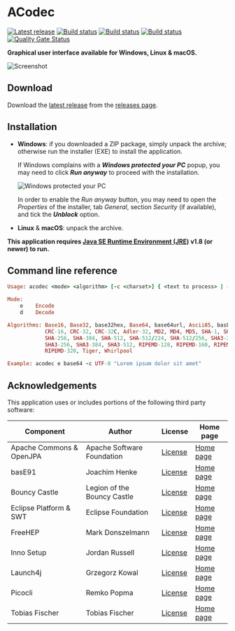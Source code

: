ACodec
======

[![Latest release](https://img.shields.io/github/release/albertus82/acodec.svg)](https://github.com/albertus82/acodec/releases/latest)
[![Build status](https://github.com/albertus82/acodec/workflows/build/badge.svg)](https://github.com/albertus82/acodec/actions)
[![Build status](https://ci.appveyor.com/api/projects/status/github/albertus82/acodec?branch=master&svg=true)](https://ci.appveyor.com/project/albertus82/acodec)
[![Build status](https://dev.azure.com/albertus82/acodec/_apis/build/status/master)](https://dev.azure.com/albertus82/acodec/_build/)
[![Quality Gate Status](https://sonarcloud.io/api/project_badges/measure?project=it.albertus%3Aacodec&metric=alert_status)](https://sonarcloud.io/dashboard?id=it.albertus%3Aacodec)

**Graphical user interface available for Windows, Linux & macOS.**

![Screenshot](https://user-images.githubusercontent.com/8672431/89737895-fafa7180-da74-11ea-855a-96d637eafcbd.gif)

## Download

Download the [latest release](https://github.com/albertus82/acodec/releases/latest) from the [releases page](https://github.com/albertus82/acodec/releases).

## Installation

* **Windows**: if you downloaded a ZIP package, simply unpack the archive; otherwise run the installer (EXE) to install the application.

  If Windows complains with a ***Windows protected your PC*** popup, you may need to click ***Run anyway*** to proceed with the installation.

  ![Windows protected your PC](https://user-images.githubusercontent.com/8672431/31048995-7145b034-a62a-11e7-860b-c477237145ce.png)

  In order to enable the *Run anyway* button, you may need to open the *Properties* of the installer, tab *General*, section *Security* (if available), and tick the ***Unblock*** option.
* **Linux** & **macOS**: unpack the archive.

**This application requires [Java SE Runtime Environment (JRE)](https://www.java.com) v1.8 (or newer) to run.**

## Command line reference

```ruby
Usage: acodec <mode> <algorithm> [-c <charset>] { <text to process> | -f <source file> [<destination file>] | -i }

Mode:
    e    Encode
    d    Decode

Algorithms: Base16, Base32, base32hex, Base64, base64url, Ascii85, basE91,
            CRC-16, CRC-32, CRC-32C, Adler-32, MD2, MD4, MD5, SHA-1, SHA-224,
            SHA-256, SHA-384, SHA-512, SHA-512/224, SHA-512/256, SHA3-224,
            SHA3-256, SHA3-384, SHA3-512, RIPEMD-128, RIPEMD-160, RIPEMD-256,
            RIPEMD-320, Tiger, Whirlpool

Example: acodec e base64 -c UTF-8 "Lorem ipsum dolor sit amet"
```

## Acknowledgements

This application uses or includes portions of the following third party software:

|Component               |Author                     |License                                               |Home page                                     |
|------------------------|---------------------------|------------------------------------------------------|----------------------------------------------|
|Apache Commons & OpenJPA|Apache Software Foundation |[License](https://www.apache.org/licenses/LICENSE-2.0)|[Home page](https://www.apache.org)           |
|basE91                  |Joachim Henke              |[License](http://base91.sourceforge.net/license.txt)  |[Home page](http://base91.sourceforge.net)    |
|Bouncy Castle           |Legion of the Bouncy Castle|[License](https://www.bouncycastle.org/license.html)  |[Home page](https://www.bouncycastle.org)     |
|Eclipse Platform & SWT  |Eclipse Foundation         |[License](https://www.eclipse.org/legal/epl-2.0/)     |[Home page](https://www.eclipse.org)          |
|FreeHEP                 |Mark Donszelmann           |[License](https://java.freehep.org/license.html)      |[Home page](https://java.freehep.org)         |
|Inno Setup              |Jordan Russell             |[License](https://jrsoftware.org/files/is/license.txt)|[Home page](https://jrsoftware.org/isinfo.php)|
|Launch4j                |Grzegorz Kowal             |[License](http://opensource.org/licenses/BSD-3-Clause)|[Home page](http://launch4j.sourceforge.net)  |
|Picocli                 |Remko Popma                |[License](https://git.io/JUqAY)                       |[Home page](https://picocli.info)             |
|Tobias Fischer          |Tobias Fischer             |[License](https://git.io/JUqAq)                       |[Home page](https://git.io/JUqAF)             |
